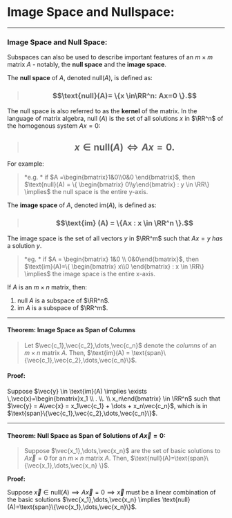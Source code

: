 # Image Space and Nullspace:
***

### Image Space and Null Space:

Subspaces can also be used to describe important features  of an $m\times m$ matrix $A$ - notably, the **null space** and the **image space**. 

The **null space** of  $A$, denoted $\text{null}(A)$, is defined as:

> ### $$\text{null}(A)= \{x \in\RR^n: Ax=0  \}.$$

The null space is also referred to as the **kernel** of the matrix. In the language of matrix algebra, $\text{null }(A)$ is the set of all solutions $x$ in $\RR^n$ of the homogenous system $Ax=0$:

> ## $$x \in \text{null} (A )\iff Ax = 0.$$

For example:

> *e.g. * if $A =\begin{bmatrix}1&0\\0&0 \end{bmatrix}$, then $\text{null}(A) = \{ \begin{bmatrix} 0\\y\end{bmatrix} : y \in \RR\} \implies$ the null space is the entire y-axis. 

The **image space** of $A$, denoted $\text{im} (A)$, is defined as:

> ### $$\text{im} (A) = \{Ax : x \in \RR^n \}.$$

The image space is the set of all vectors $y$ in $\RR^m$ such that $Ax=y$ *has* a solution $y$.

> *eg. * if $A = \begin{bmatrix} 1&0 \\ 0&0\end{bmatrix}$, then $\text{im}(A)=\{ \begin{bmatrix} x\\0 \end{bmatrix} : x \in \RR\} \implies$ the image space is the entire x-axis.  


If $A$ is an $m\times n$ matrix, then:

1. null $A$ is a subspace of $\RR^n$.
2.  im $A$ is a subspace of $\RR^m$.

***

#### **Theorem: Image Space as Span of Columns**

 > Let $\vec{c_1},\vec{c_2},\dots,\vec{c_n}$ denote the *columns* of an $m \times n$ matrix $A$. Then, $\text{im}(A) = \text{span}\{\vec{c_1},\vec{c_2},\dots,\vec{c_n}\}$.

#### **Proof:**

Suppose $\vec{y} \in \text{im}(A) \implies \exists \,\vec{x}=\begin{bmatrix}x_1 \\ . \\. \\ x_n\end{bmatrix} \in \RR^n$ such that $\vec{y} = A\vec{x} = x_1\vec{c_1} + \dots + x_n\vec{c_n}$, which is in $\text{span}\{\vec{c_1},\vec{c_2},\dots,\vec{c_n}\}$. 

***

#### **Theorem: Null Space as Span of Solutions of $A\vec{x}=0$**:

> Suppose $\vec{x_1},\dots,\vec{x_n}$ are the set of basic solutions to $A\vec{x}=0$ for an $m\times n$ matrix $A$. Then, $\text{null}(A)=\text{span}\{\vec{x_1},\dots,\vec{x_n} \}$.

**Proof:**

Suppose $\vec{x} \in \text{null}(A) \implies A\vec{x}=0 \implies \vec{x}$ must be a linear combination of the basic solutions $\vec{x_1},\dots,\vec{x_n} \implies \text{null}(A)=\text{span}\{\vec{x_1},\dots,\vec{x_n}\}$.

	